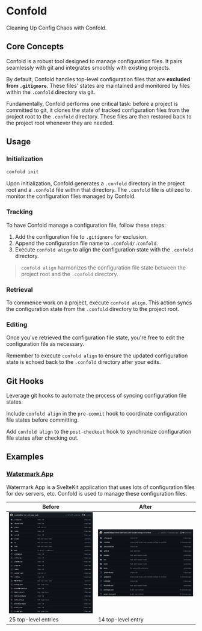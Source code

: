 # Confold

Cleaning Up Config Chaos with Confold.

## Core Concepts

Confold is a robust tool designed to manage configuration files. It pairs seamlessly with git and integrates smoothly with existing projects.

By default, Confold handles top-level configuration files that are **excluded from `.gitignore`**. These files' states are maintained and monitored by files within the `.confold` directory via git.

Fundamentally, Confold performs one critical task: before a project is committed to git, it clones the state of tracked configuration files from the project root to the `.confold` directory. These files are then restored back to the project root whenever they are needed.

## Usage

### Initialization

```bash
confold init
```

Upon initialization, Confold generates a `.confold` directory in the project root and a `.confold` file within that directory. The `.confold` file is utilized to monitor the configuration files managed by Confold.

### Tracking

To have Confold manage a configuration file, follow these steps:

1. Add the configuration file to `.gitignore` for exclusion.
2. Append the configuration file name to `.confold/.confold`.
3. Execute `confold align` to align the configuration state with the `.confold` directory.

> `confold align` harmonizes the configuration file state between the project root and the `.confold` directory.

### Retrieval

To commence work on a project, execute `confold align`. This action syncs the configuration state from the `.confold` directory to the project root.

### Editing

Once you've retrieved the configuration file state, you're free to edit the configuration file as necessary.

Remember to execute `confold align` to ensure the updated configuration state is echoed back to the `.confold` directory after your edits.

## Git Hooks

Leverage git hooks to automate the process of syncing configuration file states.

Include `confold align` in the `pre-commit` hook to coordinate configuration file states before committing.

Add `confold align` to the `post-checkout` hook to synchronize configuration file states after checking out.

## Examples

### [Watermark App](https://github.com/JacobLinCool/watermark-app)

Watermark App is a SvelteKit application that uses lots of configuration files for dev servers, etc. Confold is used to manage these configuration files.

| Before                                 | After                                |
| -------------------------------------- | ------------------------------------ |
| ![before](images/watermark-before.png) | ![after](images/watermark-after.png) |
| 25 top-level entries                   | 14 top-level entry                   |
